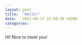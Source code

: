 ```yaml
---
layout: post
title:  "Hello!"
date:   2022-04-17 22:49:20 +0200
categories:
---
```


Hi! Nice to meet you!
